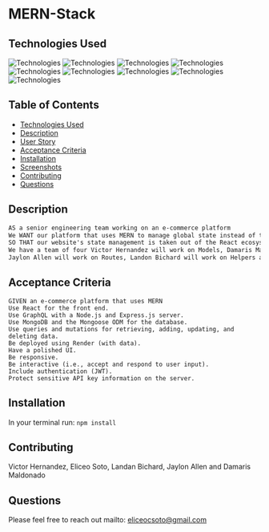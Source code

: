 # MERN-Stack

## Technologies Used
![Technologies](https://img.shields.io/badge/-React-61DAFB?logo=React&logoColor=white)
![Technologies](https://img.shields.io/badge/-HTML-E34F26?logo=html5&logoColor=white)
![Technologies](https://img.shields.io/badge/-CSS-1572B6?logo=css3&logoColor=white)
![Technologies](https://img.shields.io/badge/-Bootstrap-7952B3?logo=Bootstrap&logoColor=white)
![Technologies](https://img.shields.io/badge/-JavaScript-007396?logo=JavaScript&logoColor=white)
![Technologies](https://img.shields.io/badge/-Node.js-339933?logo=Node.js&logoColor=white)
![Technologies](https://img.shields.io/badge/-npm-CB3837?logo=npm&logoColor=white)
![Technologies](https://img.shields.io/badge/-GitHub-181717?logo=GitHub&logoColor=white)
![Technologies](https://img.shields.io/badge/-Git-F05032?logo=Git&logoColor=white)


## Table of Contents
- [Technologies Used](#Technologies-Used)
- [Description](#description)
- [User Story](#user-story)
- [Acceptance Criteria](#acceptance-criteria)
- [Installation](#installation)
- [Screenshots](#screenshots)
- [Contributing](#contributing)
- [Questions](#questions)

## Description
```md
AS a senior engineering team working on an e-commerce platform
We WANT our platform that uses MERN to manage global state instead of the Context API
SO THAT our website's state management is taken out of the React ecosystem.
We have a team of four Victor Hernandez will work on Models, Damaris Maldonado will work on Client, 
Jaylon Allen will work on Routes, Landon Bichard will work on Helpers and Eli Soto will work on helpers. 
```


## Acceptance Criteria 
```
GIVEN an e-commerce platform that uses MERN
Use React for the front end.
Use GraphQL with a Node.js and Express.js server.
Use MongoDB and the Mongoose ODM for the database.
Use queries and mutations for retrieving, adding, updating, and deleting data.
Be deployed using Render (with data).
Have a polished UI.
Be responsive.
Be interactive (i.e., accept and respond to user input).
Include authentication (JWT).
Protect sensitive API key information on the server.
```

## Installation 
In your terminal run: 
```npm install```


## Contributing
Victor Hernandez, Eliceo Soto, Landan Bichard, Jaylon Allen and Damaris Maldonado 


## Questions 
Please feel free to reach out mailto: eliceocsoto@gmail.com 


